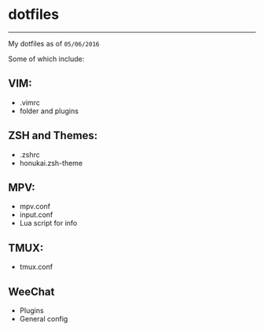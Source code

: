 # dotfiles
---
My dotfiles as of `05/06/2016`

Some of which include:

## VIM:
- .vimrc
- folder and plugins

## ZSH and Themes:
- .zshrc
- honukai.zsh-theme


## MPV:
- mpv.conf
- input.conf
- Lua script for info

## TMUX:
- tmux.conf

## WeeChat
- Plugins
- General config
